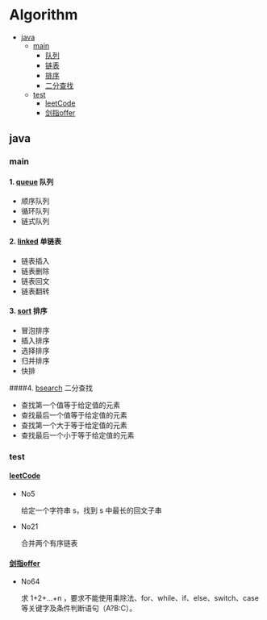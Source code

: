 # Algorithm

- [java](#java)
    - [main](#main)
        - [队列](#queue)
        - [链表](#linked)
        - [排序](#sort)
        - [二分查找](#bsearch)
    - [test](#test)
        - [leetCode](#leetCode)
        - [剑指offer](#剑指offer)

## java

### main

#### 1. [queue](https://github.com/JoanneGeng/Algorithm/blob/master/java/src/main/java/queue) 队列
* 顺序队列
* 循环队列
* 链式队列

#### 2. [linked](https://github.com/JoanneGeng/Algorithm/blob/master/java/src/main/java/bsearch) 单链表
* 链表插入
* 链表删除
* 链表回文
* 链表翻转

#### 3. [sort](https://github.com/JoanneGeng/Algorithm/blob/master/java/src/main/java/sort) 排序
* 冒泡排序
* 插入排序
* 选择排序
* 归并排序
* 快排

####4. [bsearch](https://github.com/JoanneGeng/Algorithm/blob/master/java/src/main/java/bsearch) 二分查找
* 查找第一个值等于给定值的元素
* 查找最后一个值等于给定值的元素
* 查找第一个大于等于给定值的元素
* 查找最后一个小于等于给定值的元素


### test
#### [leetCode](https://github.com/JoanneGeng/Algorithm/blob/master/java/src/test/java/leetcode)
* No5 
    <p>给定一个字符串 s，找到 s 中最长的回文子串
* No21 
    <p> 合并两个有序链表

#### [剑指offer](https://github.com/JoanneGeng/Algorithm/blob/master/java/src/test/java/offer)
* No64 
    <p>求 1+2+...+n ，要求不能使用乘除法、for、while、if、else、switch、case等关键字及条件判断语句（A?B:C）。